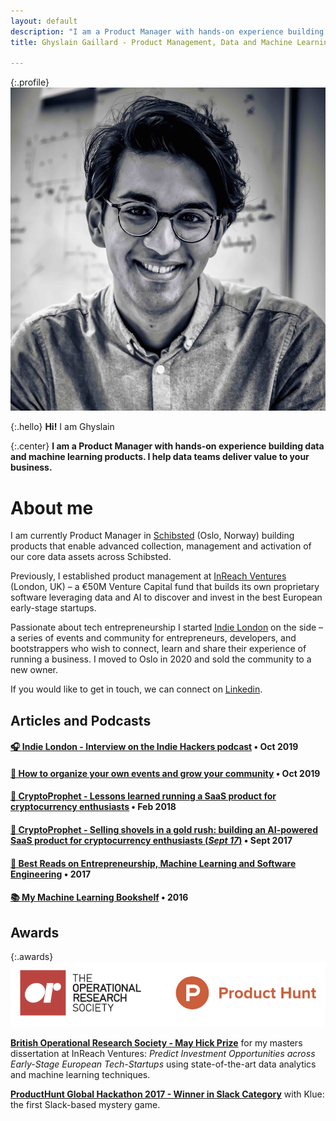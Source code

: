 ```yaml
---
layout: default
description: "I am a Product Manager with hands-on experience building data and machine learning products. I help data teams deliver value to your business."
title: Ghyslain Gaillard - Product Management, Data and Machine Learning

---
```

{:.profile}
![ghyslain](./ghyslain.jpg)

{:.hello}
**Hi!** I am Ghyslain

{:.center}
**I am a Product Manager with hands-on experience building data and machine learning products. I help data teams deliver value to your business.**

# About me

I am currently Product Manager in [Schibsted](https://schibsted.com/) (Oslo, Norway) building products that enable advanced collection, management and activation of our core data assets across Schibsted.

Previously, I established product management at [InReach Ventures](http://www.inreachventures.com/) (London, UK) – a €50M Venture Capital fund that builds its own proprietary software leveraging data and AI to discover and invest in the best European early-stage startups. 

Passionate about tech entrepreneurship I started [Indie London](https://www,indieldn.com/) on the side – a series of events and community for entrepreneurs, developers, and bootstrappers who wish to connect, learn and share their experience of running a business. I moved to Oslo in 2020 and sold the community to a new owner.

If you would like to get in touch, we can connect on [Linkedin](https://www.Linkedin.com/in/ghyslaingaillard).

## Articles and Podcasts

#### [🎧 **Indie London** - Interview on the Indie Hackers podcast](https://www.indiehackers.com/podcast/127-quick-chat-with-ghyslain-gaillard) • Oct 2019

#### [📙 How to organize your own events and grow your community](https://startameetup.com) • Oct 2019

#### [🔮 CryptoProphet - Lessons learned running a SaaS product for cryptocurrency enthusiasts](https://medium.com/@ghyslain/how-cryptoprophet-uses-metrics-to-measure-growth-14e4a52f275c) • Feb 2018

#### [🔮 CryptoProphet - Selling shovels in a gold rush: building an AI-powered SaaS product for cryptocurrency enthusiasts (*Sept 17*)](https://medium.com/entrepreneurship-at-work/selling-shovel-during-the-gold-rush-building-a-saas-product-for-cryptocurrency-enthusiasts-7ff02bb0724e) • Sept 2017

#### [📝 Best Reads on Entrepreneurship, Machine Learning and Software Engineering](./library) • 2017

#### [📚 My Machine Learning Bookshelf](..me/bookshelf) • 2016


## Awards

{:.awards}
![awards](./awards.png)

**[British Operational Research Society - May Hick Prize](https://www.theorsociety.com/membership/awards-medals-and-scholarships/may-hicks-award/previous-awards/)** for my masters dissertation at InReach Ventures: *Predict Investment Opportunities across Early-Stage European Tech-Startups* using state-of-the-art data analytics and machine learning techniques.

**[ProductHunt Global Hackathon 2017 - Winner in Slack Category](https://blog.producthunt.com/winners-of-the-product-hunt-global-hackathon-2017-e2bad6adda39)** with Klue: the first Slack-based mystery game.
